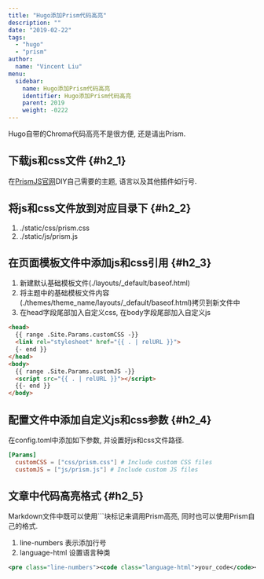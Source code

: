 ```yaml
---
title: "Hugo添加Prism代码高亮"
description: ""
date: "2019-02-22"
tags:
  - "hugo"
  - "prism"
author:
  name: "Vincent Liu"
menu:
  sidebar:
    name: Hugo添加Prism代码高亮
    identifier: Hugo添加Prism代码高亮
    parent: 2019
    weight: -0222
---
```


Hugo自带的Chroma代码高亮不是很方便, 还是请出Prism.
<!--more-->

## 下载js和css文件 {#h2_1}
在[PrismJS官网](https://prismjs.com/)DIY自己需要的主题, 语言以及其他插件如行号.

## 将js和css文件放到对应目录下 {#h2_2}
1. ./static/css/prism.css
2. ./static/js/prism.js

## 在页面模板文件中添加js和css引用 {#h2_3}
1. 新建默认基础模板文件(./layouts/_default/baseof.html)
2. 将主题中的基础模板文件内容(./themes/theme_name/layouts/_default/baseof.html)拷贝到新文件中
3. 在head字段尾部加入自定义css, 在body字段尾部加入自定义js

```html
<head>
  {{ range .Site.Params.customCSS -}}
  <link rel="stylesheet" href="{{ . | relURL }}">
  {- end }}
</head>
<body>
  {{ range .Site.Params.customJS -}}
  <script src="{{ . | relURL }}"></script>
  {{- end }}
</body>
```

## 配置文件中添加自定义js和css参数 {#h2_4}
在config.toml中添加如下参数, 并设置好js和css文件路径.

```toml
[Params]
  customCSS = ["css/prism.css"] # Include custom CSS files
  customJS = ["js/prism.js"] # Include custom JS files
```

## 文章中代码高亮格式 {#h2_5}
Markdown文件中既可以使用```块标记来调用Prism高亮, 同时也可以使用Prism自己的格式.

1. line-numbers 表示添加行号
2. language-html 设置语言种类

```xml
<pre class="line-numbers"><code class="language-html">your_code</code></pre>
```
